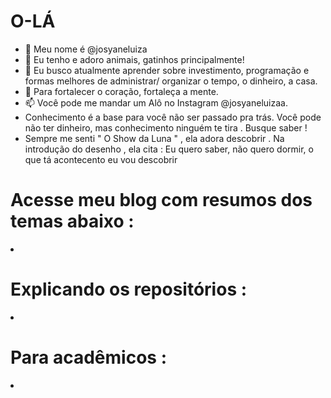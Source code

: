 # O-LÁ 

- 👋 Meu nome é  @josyaneluiza
- 👀 Eu tenho e adoro animais, gatinhos principalmente! 
- 🌱 Eu busco atualmente aprender sobre investimento, programação e formas melhores de administrar/ organizar o tempo, o dinheiro, a casa.
- 💞️ Para fortalecer o coração, fortaleça a mente. 
- 📫 Você pode me mandar um Alô no Instagram @josyaneluizaa. 
- Conhecimento é a base para você não ser passado pra trás. Você pode não ter dinheiro, mas conhecimento ninguém te tira . Busque saber !
- Sempre me senti  " O Show da Luna " , ela adora descobrir . Na introdução do desenho , ela cita : Eu quero saber, não quero dormir, o que tá acontecento eu vou descobrir 

# Acesse meu blog com resumos dos temas abaixo : 


<li >
  

# Explicando os  repositórios : 
  
 <li>
  
  # Para acadêmicos : 
  
  <li >


<!---
josyaneluiza/josyaneluiza is a ✨ special ✨ repository because its `README.md` (this file) appears on your GitHub profile.
You can click the Preview link to take a look at your changes.
--->
